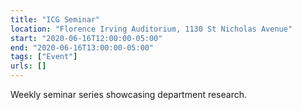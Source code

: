 ```yaml
---
title: "ICG Seminar"
location: "Florence Irving Auditorium, 1130 St Nicholas Avenue"
start: "2020-06-16T12:00:00-05:00"
end: "2020-06-16T13:00:00-05:00"
tags: ["Event"]
urls: []
---
```


Weekly seminar series showcasing department research.

<!-- endexcerpt -->
